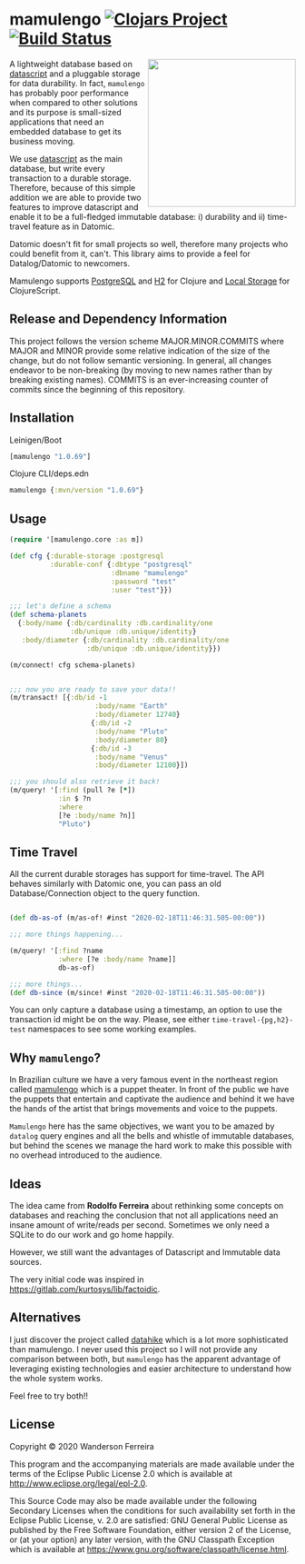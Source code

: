 # mamulengo [![Clojars Project](https://img.shields.io/clojars/v/mamulengo.svg)](https://clojars.org/mamulengo) [![Build Status](https://travis-ci.org/wandersoncferreira/mamulengo.svg?branch=master)](https://travis-ci.org/wandersoncferreira/mamulengo)

<img src="https://github.com/wandersoncferreira/mamulengo/blob/master/doc/mamulengo_fuzue.jpg" width=260 align="right"/>

A lightweight database based on
[datascript](https://github.com/tonsky/datascript) and a
pluggable storage for data durability. In fact, `mamulengo`
has probably poor performance when compared to other
solutions and its purpose is small-sized applications that
need an embedded database to get its business moving.

We use [datascript](https://github.com/tonsky/datascript) as
the main database, but write every transaction to a durable
storage. Therefore, because of this simple addition we are
able to provide two features to improve datascript and
enable it to be a full-fledged immutable database:
i) durability and ii) time-travel feature as in Datomic.

Datomic doesn't fit for small projects so well, therefore
many projects who could benefit from it, can't. This library
aims to provide a feel for Datalog/Datomic to newcomers.

Mamulengo supports [PostgreSQL](https://www.postgresql.org/)
and [H2](https://www.h2database.com/html/main.html) for
Clojure and [Local Storage](https://funcool.github.io/hodgepodge/) for ClojureScript.

## Release and Dependency Information

This project follows the version scheme MAJOR.MINOR.COMMITS
where MAJOR and MINOR provide some relative indication of
the size of the change, but do not follow semantic
versioning. In general, all changes endeavor to be
non-breaking (by moving to new names rather than by breaking
existing names). COMMITS is an ever-increasing counter of
commits since the beginning of this repository.


## Installation

Leinigen/Boot

```clj
[mamulengo "1.0.69"]
```

Clojure CLI/deps.edn
```clj
mamulengo {:mvn/version "1.0.69"}
```


## Usage

```clj
(require '[mamulengo.core :as m])

(def cfg {:durable-storage :postgresql
          :durable-conf {:dbtype "postgresql"
                         :dbname "mamulengo"
                         :password "test"
                         :user "test"}})

;;; let's define a schema
(def schema-planets
  {:body/name {:db/cardinality :db.cardinality/one
               :db/unique :db.unique/identity}
   :body/diameter {:db/cardinality :db.cardinality/one
                   :db/unique :db.unique/identity}})

(m/connect! cfg schema-planets)


;;; now you are ready to save your data!!
(m/transact! [{:db/id -1
                     :body/name "Earth"
                     :body/diameter 12740}
                    {:db/id -2
                     :body/name "Pluto"
                     :body/diameter 80}
                    {:db/id -3
                     :body/name "Venus"
                     :body/diameter 12100}])

;;; you should also retrieve it back!
(m/query! '[:find (pull ?e [*])
            :in $ ?n
            :where
            [?e :body/name ?n]]
            "Pluto")

```

## Time Travel

All the current durable storages has support for
time-travel. The API behaves similarly with Datomic one, you
can pass an old Database/Connection object to the query
function. 

```clj

(def db-as-of (m/as-of! #inst "2020-02-18T11:46:31.505-00:00"))

;;; more things happening...

(m/query! '[:find ?name
            :where [?e :body/name ?name]]
            db-as-of)

;;; more things...
(def db-since (m/since! #inst "2020-02-18T11:46:31.505-00:00"))


```

You can only capture a database using a timestamp, an option to use the transaction id might be on the way.
Please, see either `time-travel-{pg,h2}-test` namespaces to
see some working examples.


## Why `mamulengo`?

In Brazilian culture we have a very famous event in the
northeast region called
[mamulengo](https://en.wikipedia.org/wiki/Mamulengo) which
is a puppet theater. In front of the public we have the
puppets that entertain and captivate the audience and behind
it we have the hands of the artist that brings movements and
voice to the puppets.

`Mamulengo` here has the same objectives, we want you to be
amazed by `datalog` query engines and all the bells and
whistle of immutable databases, but behind the scenes we manage the hard work to make this possible with no overhead
introduced to the audience.


## Ideas

The idea came from **Rodolfo Ferreira** about rethinking some
concepts on databases and reaching the conclusion that not all applications need an
insane amount of write/reads per second. Sometimes we only
need a SQLite to do our work and go home happily.

However, we still want the advantages of Datascript and
Immutable data sources.

The very initial code was inspired in  https://gitlab.com/kurtosys/lib/factoidic.


## Alternatives

I just discover the project called
[datahike](https://github.com/replikativ/datahike) which is
a lot more sophisticated than mamulengo. I never used this
project so I will not provide any comparison between both,
but `mamulengo` has the apparent advantage of leveraging
existing technologies and easier architecture to understand
how the whole system works.

Feel free to try both!!


## License

Copyright © 2020 Wanderson Ferreira

This program and the accompanying materials are made available under the
terms of the Eclipse Public License 2.0 which is available at
http://www.eclipse.org/legal/epl-2.0.

This Source Code may also be made available under the following Secondary
Licenses when the conditions for such availability set forth in the Eclipse
Public License, v. 2.0 are satisfied: GNU General Public License as published by
the Free Software Foundation, either version 2 of the License, or (at your
option) any later version, with the GNU Classpath Exception which is available
at https://www.gnu.org/software/classpath/license.html.
